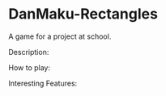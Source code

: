 # DanMaku-Rectangles
A game for a project at school.

Description:


How to play:


Interesting Features:
